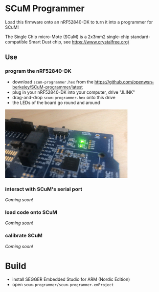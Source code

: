 # SCuM Programmer

Load this firmware onto an nRF52840-DK to turn it into a programmer for SCuM!

The Single Chip micro-Mote (SCuM) is a 2x3mm2 single-chip standard-compatible Smart Dust chip, see https://www.crystalfree.org/

## Use

### program the nRF52840-DK

- download `scum-programmer.hex` from the https://github.com/openwsn-berkeley/SCuM-programmer/latest 
- plug in your nRF52840-DK into your computer, drive "JLINK"
- drag-and-drop `scum-programmer.hex` onto this drive
- the LEDs of the board go round and around

![](static/round_and_round.gif)

### interact with SCuM's serial port

_Coming soon!_

### load code onto SCuM

_Coming soon!_

### calibrate SCuM

_Coming soon!_

# Build

- install SEGGER Embedded Studio for ARM (Nordic Edition)
- open `scum-programmer/scum-programmer.emProject`